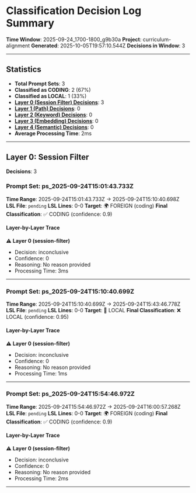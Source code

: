 # Classification Decision Log Summary

**Time Window**: 2025-09-24_1700-1800_g9b30a
**Project**: curriculum-alignment
**Generated**: 2025-10-05T19:57:10.544Z
**Decisions in Window**: 3

---

## Statistics

- **Total Prompt Sets**: 3
- **Classified as CODING**: 2 (67%)
- **Classified as LOCAL**: 1 (33%)
- **[Layer 0 (Session Filter) Decisions](#layer-0-session-filter)**: 3
- **[Layer 1 (Path) Decisions](#layer-1-path)**: 0
- **[Layer 2 (Keyword) Decisions](#layer-2-keyword)**: 0
- **[Layer 3 (Embedding) Decisions](#layer-3-embedding)**: 0
- **[Layer 4 (Semantic) Decisions](#layer-4-semantic)**: 0
- **Average Processing Time**: 2ms

---

## Layer 0: Session Filter

**Decisions**: 3

### Prompt Set: ps_2025-09-24T15:01:43.733Z

**Time Range**: 2025-09-24T15:01:43.733Z → 2025-09-24T15:10:40.698Z
**LSL File**: `pending`
**LSL Lines**: 0-0
**Target**: 🌍 FOREIGN (coding)
**Final Classification**: ✅ CODING (confidence: 0.9)

#### Layer-by-Layer Trace

⚠️ **Layer 0 (session-filter)**
- Decision: inconclusive
- Confidence: 0
- Reasoning: No reason provided
- Processing Time: 3ms

---

### Prompt Set: ps_2025-09-24T15:10:40.699Z

**Time Range**: 2025-09-24T15:10:40.699Z → 2025-09-24T15:43:46.778Z
**LSL File**: `pending`
**LSL Lines**: 0-0
**Target**: 📍 LOCAL
**Final Classification**: ❌ LOCAL (confidence: 0.95)

#### Layer-by-Layer Trace

⚠️ **Layer 0 (session-filter)**
- Decision: inconclusive
- Confidence: 0
- Reasoning: No reason provided
- Processing Time: 1ms

---

### Prompt Set: ps_2025-09-24T15:54:46.972Z

**Time Range**: 2025-09-24T15:54:46.972Z → 2025-09-24T16:00:57.268Z
**LSL File**: `pending`
**LSL Lines**: 0-0
**Target**: 🌍 FOREIGN (coding)
**Final Classification**: ✅ CODING (confidence: 0.9)

#### Layer-by-Layer Trace

⚠️ **Layer 0 (session-filter)**
- Decision: inconclusive
- Confidence: 0
- Reasoning: No reason provided
- Processing Time: 2ms

---

